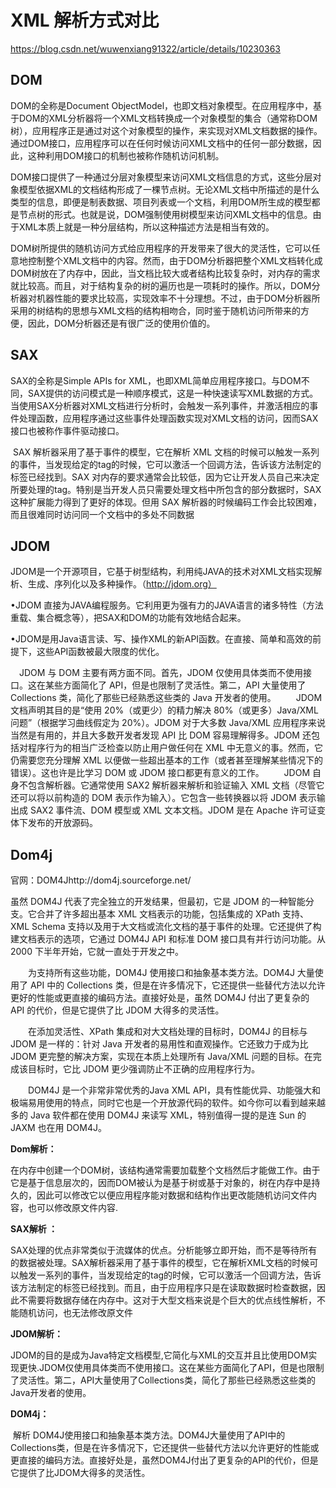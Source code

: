 # XML 解析方式对比

https://blog.csdn.net/wuwenxiang91322/article/details/10230363





## DOM

DOM的全称是Document ObjectModel，也即文档对象模型。在应用程序中，基于DOM的XML分析器将一个XML文档转换成一个对象模型的集合（通常称DOM树），应用程序正是通过对这个对象模型的操作，来实现对XML文档数据的操作。通过DOM接口，应用程序可以在任何时候访问XML文档中的任何一部分数据，因此，这种利用DOM接口的机制也被称作随机访问机制。

DOM接口提供了一种通过分层对象模型来访问XML文档信息的方式，这些分层对象模型依据XML的文档结构形成了一棵节点树。无论XML文档中所描述的是什么类型的信息，即便是制表数据、项目列表或一个文档，利用DOM所生成的模型都是节点树的形式。也就是说，DOM强制使用树模型来访问XML文档中的信息。由于XML本质上就是一种分层结构，所以这种描述方法是相当有效的。

DOM树所提供的随机访问方式给应用程序的开发带来了很大的灵活性，它可以任意地控制整个XML文档中的内容。然而，由于DOM分析器把整个XML文档转化成DOM树放在了内存中，因此，当文档比较大或者结构比较复杂时，对内存的需求就比较高。而且，对于结构复杂的树的遍历也是一项耗时的操作。所以，DOM分析器对机器性能的要求比较高，实现效率不十分理想。不过，由于DOM分析器所采用的树结构的思想与XML文档的结构相吻合，同时鉴于随机访问所带来的方便，因此，DOM分析器还是有很广泛的使用价值的。



## SAX

SAX的全称是Simple APIs for XML，也即XML简单应用程序接口。与DOM不同，SAX提供的访问模式是一种顺序模式，这是一种快速读写XML数据的方式。当使用SAX分析器对XML文档进行分析时，会触发一系列事件，并激活相应的事件处理函数，应用程序通过这些事件处理函数实现对XML文档的访问，因而SAX接口也被称作事件驱动接口。

​    SAX 解析器采用了基于事件的模型，它在解析 XML 文档的时候可以触发一系列的事件，当发现给定的tag的时候，它可以激活一个回调方法，告诉该方法制定的标签已经找到。SAX 对内存的要求通常会比较低，因为它让开发人员自己来决定所要处理的tag。特别是当开发人员只需要处理文档中所包含的部分数据时，SAX 这种扩展能力得到了更好的体现。但用 SAX 解析器的时候编码工作会比较困难，而且很难同时访问同一个文档中的多处不同数据



## JDOM

JDOM是一个开源项目，它基于树型结构，利用纯JAVA的技术对XML文档实现解析、生成、序列化以及多种操作。（http://jdom.org）

•JDOM 直接为JAVA编程服务。它利用更为强有力的JAVA语言的诸多特性（方法重载、集合概念等），把SAX和DOM的功能有效地结合起来。

•JDOM是用Java语言读、写、操作XML的新API函数。在直接、简单和高效的前提下，这些API函数被最大限度的优化。

　JDOM 与 DOM 主要有两方面不同。首先，JDOM 仅使用具体类而不使用接口。这在某些方面简化了 API，但是也限制了灵活性。第二，API 大量使用了 Collections 类，简化了那些已经熟悉这些类的 Java 开发者的使用。 
　　JDOM 文档声明其目的是“使用 20%（或更少）的精力解决 80%（或更多）Java/XML 问题”（根据学习曲线假定为 20%）。JDOM 对于大多数 Java/XML 应用程序来说当然是有用的，并且大多数开发者发现 API 比 DOM 容易理解得多。JDOM 还包括对程序行为的相当广泛检查以防止用户做任何在 XML 中无意义的事。然而，它仍需要您充分理解 XML 以便做一些超出基本的工作（或者甚至理解某些情况下的错误）。这也许是比学习 DOM 或 JDOM 接口都更有意义的工作。 
　　JDOM 自身不包含解析器。它通常使用 SAX2 解析器来解析和验证输入 XML 文档（尽管它还可以将以前构造的 DOM 表示作为输入）。它包含一些转换器以将 JDOM 表示输出成 SAX2 事件流、DOM 模型或 XML 文本文档。JDOM 是在 Apache 许可证变体下发布的开放源码。 



## Dom4j

官网：DOM4Jhttp://dom4j.sourceforge.net/ 

 虽然 DOM4J 代表了完全独立的开发结果，但最初，它是 JDOM 的一种智能分支。它合并了许多超出基本 XML 文档表示的功能，包括集成的 XPath 支持、XML Schema 支持以及用于大文档或流化文档的基于事件的处理。它还提供了构建文档表示的选项，它通过 DOM4J API 和标准 DOM 接口具有并行访问功能。从 2000 下半年开始，它就一直处于开发之中。 

　　为支持所有这些功能，DOM4J 使用接口和抽象基本类方法。DOM4J 大量使用了 API 中的 Collections 类，但是在许多情况下，它还提供一些替代方法以允许更好的性能或更直接的编码方法。直接好处是，虽然 DOM4J 付出了更复杂的 API 的代价，但是它提供了比 JDOM 大得多的灵活性。 

　　在添加灵活性、XPath 集成和对大文档处理的目标时，DOM4J 的目标与 JDOM 是一样的：针对 Java 开发者的易用性和直观操作。它还致力于成为比 JDOM 更完整的解决方案，实现在本质上处理所有 Java/XML 问题的目标。在完成该目标时，它比 JDOM 更少强调防止不正确的应用程序行为。 

　　DOM4J 是一个非常非常优秀的Java XML API，具有性能优异、功能强大和极端易用使用的特点，同时它也是一个开放源代码的软件。如今你可以看到越来越多的 Java 软件都在使用 DOM4J 来读写 XML，特别值得一提的是连 Sun 的 JAXM 也在用 DOM4J。 

**Dom解析：**

​    在内存中创建一个DOM树，该结构通常需要加载整个文档然后才能做工作。由于它是基于信息层次的，因而DOM被认为是基于树或基于对象的，树在内存中是持久的，因此可以修改它以便应用程序能对数据和结构作出更改能随机访问文件内容，也可以修改原文件内容.

**SAX解析 ：**

​    SAX处理的优点非常类似于流媒体的优点。分析能够立即开始，而不是等待所有的数据被处理。SAX解析器采用了基于事件的模型，它在解析XML文档的时候可以触发一系列的事件，当发现给定的tag的时候，它可以激活一个回调方法，告诉该方法制定的标签已经找到。而且，由于应用程序只是在读取数据时检查数据，因此不需要将数据存储在内存中。这对于大型文档来说是个巨大的优点线性解析，不能随机访问，也无法修改原文件

**JDOM解析：**

​    JDOM的目的是成为Java特定文档模型,它简化与XML的交互并且比使用DOM实现更快.JDOM仅使用具体类而不使用接口。这在某些方面简化了API，但是也限制了灵活性。第二，API大量使用了Collections类，简化了那些已经熟悉这些类的Java开发者的使用。

 **DOM4j：**

​    解析 DOM4J使用接口和抽象基本类方法。DOM4J大量使用了API中的Collections类，但是在许多情况下，它还提供一些替代方法以允许更好的性能或更直接的编码方法。直接好处是，虽然DOM4J付出了更复杂的API的代价，但是它提供了比JDOM大得多的灵活性。